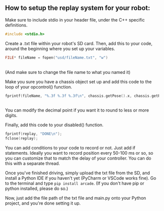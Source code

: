 <h2>How to setup the replay system for your robot: </h2>


Make sure to include stdio in your header file, under the C++ specific definitions.<br>

```c
#include <stdio.h>
```

Create a .txt file within your robot's SD card.
Then, add this to your code, around the beginning where you set up your variables.

```c
FILE* fileName = fopen("usd/fileName.txt", "w")
``` 
<br>(And make sure to change the file name to what you named it)

Make you sure you have a chassis object set up and add this code to the loop of your opcontrol() function.

```c
fprintf(fileName, "%.3f %.3f %.3f\n", chassis.getPose().x, chassis.getPose().y, chassis.getPose().theta);
```
<br>You can modify the decimal point if you want it to round to less or more digits.

Finally, add this code to your disabled() function.
```c
fprintf(replay, "DONE\n");
fclose(replay);
```

You can add conditions to your code to record or not. Just add if statements. Ideally you want to record position every 50-100 ms or so, so you can customize that to match the delay of your controller. You can do this with a separate thread.

Once you've finished driving, simply upload the txt file from the SD, and install a Python IDE if you haven't yet (PyCharm or VSCode works fine). Go to the terminal and type <code>pip install arcade</code>. (If you don't have pip or python installed, please do so.)

Now, just add the file path of the txt file and main.py onto your Python project, and you're done setting it up.
